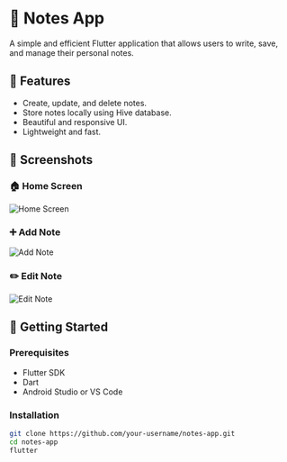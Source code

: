 # 📒 Notes App

A simple and efficient Flutter application that allows users to write, save, and manage their personal notes.

## 📝 Features

- Create, update, and delete notes.
- Store notes locally using Hive database.
- Beautiful and responsive UI.
- Lightweight and fast.

## 📸 Screenshots

### 🏠 Home Screen
![Home Screen](assets/Notes.png)

### ➕ Add Note
![Add Note](assets/addNote.png)

### ✏️ Edit Note
![Edit Note](assets/editeNotes.png)

## 🚀 Getting Started

### Prerequisites

- Flutter SDK
- Dart
- Android Studio or VS Code

### Installation

```bash
git clone https://github.com/your-username/notes-app.git
cd notes-app
flutter
